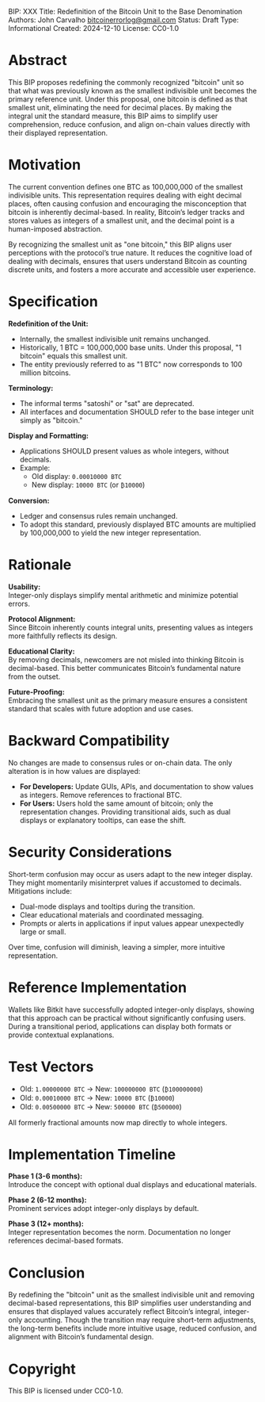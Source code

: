 
BIP: XXX
Title: Redefinition of the Bitcoin Unit to the Base Denomination
Authors: John Carvalho <bitcoinerrorlog@gmail.com>
Status: Draft
Type: Informational
Created: 2024-12-10
License: CC0-1.0

# Abstract

This BIP proposes redefining the commonly recognized "bitcoin" unit so that what was previously known as the smallest indivisible unit becomes the primary reference unit. Under this proposal, one bitcoin is defined as that smallest unit, eliminating the need for decimal places. By making the integral unit the standard measure, this BIP aims to simplify user comprehension, reduce confusion, and align on-chain values directly with their displayed representation.

# Motivation

The current convention defines one BTC as 100,000,000 of the smallest indivisible units. This representation requires dealing with eight decimal places, often causing confusion and encouraging the misconception that bitcoin is inherently decimal-based. In reality, Bitcoin’s ledger tracks and stores values as integers of a smallest unit, and the decimal point is a human-imposed abstraction.

By recognizing the smallest unit as "one bitcoin," this BIP aligns user perceptions with the protocol’s true nature. It reduces the cognitive load of dealing with decimals, ensures that users understand Bitcoin as counting discrete units, and fosters a more accurate and accessible user experience.

# Specification

**Redefinition of the Unit:**

- Internally, the smallest indivisible unit remains unchanged.
- Historically, 1 BTC = 100,000,000 base units. Under this proposal, "1 bitcoin" equals this smallest unit.
- The entity previously referred to as "1 BTC" now corresponds to 100 million bitcoins.

**Terminology:**

- The informal terms "satoshi" or "sat" are deprecated.
- All interfaces and documentation SHOULD refer to the base integer unit simply as "bitcoin."

**Display and Formatting:**

- Applications SHOULD present values as whole integers, without decimals.
- Example:
  - Old display: `0.00010000 BTC`
  - New display: `10000 BTC` (or `₿10000`)

**Conversion:**

- Ledger and consensus rules remain unchanged.
- To adopt this standard, previously displayed BTC amounts are multiplied by 100,000,000 to yield the new integer representation.

# Rationale

**Usability:**  
Integer-only displays simplify mental arithmetic and minimize potential errors.

**Protocol Alignment:**  
Since Bitcoin inherently counts integral units, presenting values as integers more faithfully reflects its design.

**Educational Clarity:**  
By removing decimals, newcomers are not misled into thinking Bitcoin is decimal-based. This better communicates Bitcoin’s fundamental nature from the outset.

**Future-Proofing:**  
Embracing the smallest unit as the primary measure ensures a consistent standard that scales with future adoption and use cases.

# Backward Compatibility

No changes are made to consensus rules or on-chain data. The only alteration is in how values are displayed:

- **For Developers:** Update GUIs, APIs, and documentation to show values as integers. Remove references to fractional BTC.
- **For Users:** Users hold the same amount of bitcoin; only the representation changes. Providing transitional aids, such as dual displays or explanatory tooltips, can ease the shift.

# Security Considerations

Short-term confusion may occur as users adapt to the new integer display. They might momentarily misinterpret values if accustomed to decimals. Mitigations include:

- Dual-mode displays and tooltips during the transition.
- Clear educational materials and coordinated messaging.
- Prompts or alerts in applications if input values appear unexpectedly large or small.

Over time, confusion will diminish, leaving a simpler, more intuitive representation.

# Reference Implementation

Wallets like Bitkit have successfully adopted integer-only displays, showing that this approach can be practical without significantly confusing users. During a transitional period, applications can display both formats or provide contextual explanations.

# Test Vectors

- Old: `1.00000000 BTC` → New: `100000000 BTC` (`₿100000000`)
- Old: `0.00010000 BTC` → New: `10000 BTC` (`₿10000`)
- Old: `0.00500000 BTC` → New: `500000 BTC` (`₿500000`)

All formerly fractional amounts now map directly to whole integers.

# Implementation Timeline

**Phase 1 (3-6 months):**  
Introduce the concept with optional dual displays and educational materials.

**Phase 2 (6-12 months):**  
Prominent services adopt integer-only displays by default.

**Phase 3 (12+ months):**  
Integer representation becomes the norm. Documentation no longer references decimal-based formats.

# Conclusion

By redefining the "bitcoin" unit as the smallest indivisible unit and removing decimal-based representations, this BIP simplifies user understanding and ensures that displayed values accurately reflect Bitcoin’s integral, integer-only accounting. Though the transition may require short-term adjustments, the long-term benefits include more intuitive usage, reduced confusion, and alignment with Bitcoin’s fundamental design.

# Copyright

This BIP is licensed under CC0-1.0.

